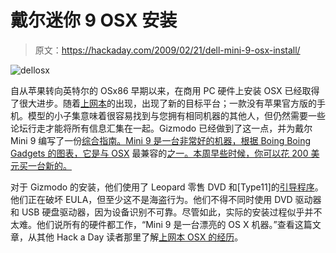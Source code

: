 # 戴尔迷你 9 OSX 安装

> 原文：<https://hackaday.com/2009/02/21/dell-mini-9-osx-install/>

![dellosx](img/8833b9995abd3ed3a29ad092a044405f.png "dellosx")

自从苹果转向英特尔的 OSx86 早期以来，在商用 PC 硬件上安装 OSX 已经取得了很大进步。随着[上网本](http://hackaday.com/tag/netbook/ "netbook  - Hack a Day")的出现，出现了新的目标平台；一款没有苹果官方版的手机。模型的小子集意味着很容易找到与您拥有相同机器的其他人，但仍然需要一些论坛行走才能将所有信息汇集在一起。Gizmodo 已经做到了这一点，并为戴尔 Mini 9 编写了一份[综合指南。Mini 9 是一台非常好的机器，根据 Boing Boing Gadgets 的图表，它是与 OSX](http://i.gizmodo.com/5156903/how-to-hackintosh-a-dell-mini-9-into-the-ultimate-os-x-netbook "How To: Hackintosh a Dell Mini 9 Into the Ultimate OS X Netbook") 最兼容的[之一。本周早些时候，你可以花 200 美元买一台新的。](http://gadgets.boingboing.net/2008/12/17/osx-netbook-compatib.html "Mac OS X Netbook Compatibility Chart (Updated) - Boing Boing Gadgets")

对于 Gizmodo 的安装，他们使用了 Leopard 零售 DVD 和[Type11]的[引导程序](http://mydellmini.com/forum/how-to-install-from-a-single-usb-key-no-dvd-needed--t2845.html "MyDellMini • How to Install from a Single USB key (no DVD needed)")。他们正在破坏 EULA，但至少这不是海盗行为。他们不得不同时使用 DVD 驱动器和 USB 硬盘驱动器，因为设备识别不可靠。尽管如此，实际的安装过程似乎并不太难。他们说所有的硬件都工作，“Mini 9 是一台漂亮的 OS X 机器。”查看这篇文章，从其他 Hack a Day 读者那里了解[上网本 OSX 的经历](http://hackaday.com/2009/02/03/hackit-are-you-running-osx-on-your-netbook/ "Hackit: Are you running OSX on your netbook?  - Hack a Day")。